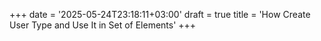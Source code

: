 +++
date = '2025-05-24T23:18:11+03:00'
draft = true
title = 'How Create User Type and Use It in Set of Elements'
+++
